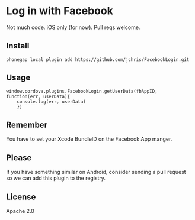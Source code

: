# Log in with Facebook

Not much code. iOS only (for now). Pull reqs welcome.

## Install

    phonegap local plugin add https://github.com/jchris/FacebookLogin.git

## Usage

    window.cordova.plugins.FacebookLogin.getUserData(fbAppID, function(err, userData){
        console.log(err, userData)
        })

## Remember

You have to set your Xcode BundleID on the Facebook App manger.

## Please

If you have something similar on Android, consider sending a pull request so we can add this plugin to the registry.

## License

Apache 2.0
